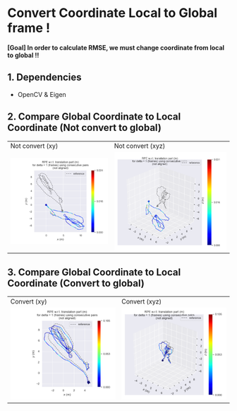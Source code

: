 # Convert Coordinate Local to Global frame !

**[Goal] In order to calculate RMSE, we must change coordinate from local to global !!** 

## 1. Dependencies
- OpenCV & Eigen

## 2. Compare Global Coordinate to Local Coordinate (Not convert to global)
 <table>
    <tr>
       <td> Not convert (xy)</td>
       <td> Not convert (xyz) </td>
    </tr> 
    <tr>
       <td><img src="./not_tf_xy.png"/> </td>
       <td><img src="./not_tf_xyz.png"/> </td>
    </tr>
 </table>
   
## 3. Compare Global Coordinate to Local Coordinate (Convert to global)
 <table>
    <tr>
       <td> Convert (xy)</td>
       <td> Convert (xyz) </td>
    </tr> 
    <tr>
       <td><img src="./tf_xy.png"/> </td>
       <td><img src="./tf_xyz.png"/> </td>
    </tr>
 </table>
